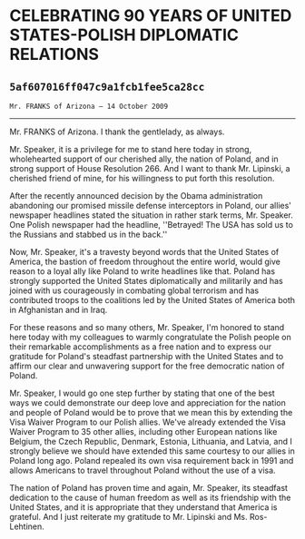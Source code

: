 # CELEBRATING 90 YEARS OF UNITED STATES-POLISH DIPLOMATIC RELATIONS
## `5af607016ff047c9a1fcb1fee5ca28cc`
`Mr. FRANKS of Arizona — 14 October 2009`

---


Mr. FRANKS of Arizona. I thank the gentlelady, as always.

Mr. Speaker, it is a privilege for me to stand here today in strong, 
wholehearted support of our cherished ally, the nation of Poland, and 
in strong support of House Resolution 266. And I want to thank Mr. 
Lipinski, a cherished friend of mine, for his willingness to put forth 
this resolution.

After the recently announced decision by the Obama administration 
abandoning our promised missile defense interceptors in Poland, our 
allies' newspaper headlines stated the situation in rather stark terms, 
Mr. Speaker. One Polish newspaper had the headline, ''Betrayed! The USA 
has sold us to the Russians and stabbed us in the back.''

Now, Mr. Speaker, it's a travesty beyond words that the United States 
of America, the bastion of freedom throughout the entire world, would 
give reason to a loyal ally like Poland to write headlines like that. 
Poland has strongly supported the United States diplomatically and 
militarily and has joined with us courageously in combating global 
terrorism and has contributed troops to the coalitions led by the 
United States of America both in Afghanistan and in Iraq.

For these reasons and so many others, Mr. Speaker, I'm honored to 
stand here today with my colleagues to warmly congratulate the Polish 
people on their remarkable accomplishments as a free nation and to 
express our gratitude for Poland's steadfast partnership with the 
United States and to affirm our clear and unwavering support for the 
free democratic nation of Poland.

Mr. Speaker, I would go one step further by stating that one of the 
best ways we could demonstrate our deep love and appreciation for the 
nation and people of Poland would be to prove that we mean this by 
extending the Visa Waiver Program to our Polish allies. We've already 
extended the Visa Waiver Program to 35 other allies, including other 
European nations like Belgium, the Czech Republic, Denmark, Estonia, 
Lithuania, and Latvia, and I strongly believe we should have extended 
this same courtesy to our allies in Poland long ago. Poland repealed 
its own visa requirement back in 1991 and allows Americans to travel 
throughout Poland without the use of a visa.

The nation of Poland has proven time and again, Mr. Speaker, its 
steadfast dedication to the cause of human freedom as well as its 
friendship with the United States, and it is appropriate that they 
understand that America is grateful. And I just reiterate my gratitude 
to Mr. Lipinski and Ms. Ros-Lehtinen.